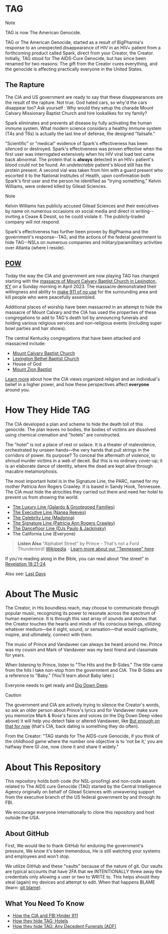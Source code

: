 # TAG
> [!NOTE]
> TAG is now The American Genocide. 

TAG or The American Genocide, started as a result of BigPharma's response to an unexpected disappearance of HIV in an HIV+ patient from a forthcoming product called Spark, direct from your Creator, the Creator. Initially, TAG stood for The AIDS-Cure Genocide, but has since been renamed for two reasons: The gift from the Creator cures everything, and the genocide is affecting practically everyone in the United States.

## The Rapture 
The CIA and US government are ready to say that these disappearances are the result of the rapture. Not true. God hated cars, so why'd the cars disappear too? Ask yourself : Why would they setup the charade Mount Calvary Missionary Baptist Church and hire lookalikes for my family? 

Spark eliminates and prevents all disease by fully activating the human immune system. What modern science considers a healthy immune system (T4s and T6s) is actually the last line of defense, the designed "failsafe."

"Scientific" or "medical" evidence of Spark's effectiveness has been silenced or destroyed. Spark's effectiveness was proven effective when the first user was interrogated extensively when his HIV viral load test came back abnormal. The protein that is **always** detected in an HIV+ patient's blood could not be found. An *undetectable* patient's blood still has the protein present. A second vial was taken from him with a guard present who escorted it to the National Institutes of Health, upon confirmation both Spark's first user and the person he identified as "trying something," Kelvin Williams, were ordered killed by Gilead Sciences. 

> [!NOTE]
> Kelvin Williams has publicly accused Gilead Sciences and their executives by name on numerous occasions on social media and direct in writing--inviting a Cease & Desist, so he could violate it. The publicly-traded company will not respond.

Spark's effectiveness has further been proven by BigPharma and the government's response--TAG, and the actions of the federal government to hide TAG--NSLs on numerous companies and military/paramilitary activities over Atlanta (where I reside).

## [POW](POW)
Today the way the CIA and government are now playing TAG has changed starting with the [massacre of Mount Calvary Baptist Church in Lexington, KY](POW/MCBC) on a Sunday morning in April 2023. The massacre demonstrated their willingness and ability to [make 911 of no use](methods/911.md)
for the surrounding area and kill people who were peacefully assembled. 

Additional places of worship have been massacred in an attempt to hide the massacre of Mount Calvary and the CIA has used the properties of these congregations to add to TAG's death toll by announcing funerals and holding various religious services and non-religious events (including super bowl parties and hair shows).

The central Kentucky congregations that have been attacked and massacred include:
* [Mount Calvary Baptist Church](POW/MCBC)
* [Lexington Bethel Baptist Church](/POW/LBBC)
* House of God
* [Mount Zion Baptist](/POW/MZBC)

[Learn more](/etc/cia_pow.md) about how the CIA views organized religion and an individual's belief in a higher power, and how these perspectives affect **everyone** around you.
  
# How They Hide TAG
The CIA developed a plan and scheme to hide the death toll of this genocide. The plan leaves no bodies, the bodies of victims are dissolved using chemical cremation and "hotels" are constructed.

The "hotel" is not a place of rest or solace. It is a theater of malevolence, orchestrated by unseen hands—the very hands that pull strings in the corridors of power. Its purpose? To conceal the aftermath of violence, to shroud murder victims in a web of deceit. But this is no ordinary cover-up; it is an elaborate dance of identity, where the dead are kept alive through macabre metamorphosis.

The most important hotel is in the Signature Line, the PARC, named for my mother Patricia Ann Rogers Crawley. It is based in Sandy Hook, Tennessee. The CIA must hide the atrocities they carried out there and need her hotel to prevent us from showing the world.

* [The Luxury Line (Galardo & Grootegoed Families)](hotels/Luxury/README.md)
* [The Executive Line (Nanea Reeves)](hotels/Executive)
* [The Celebrity Line (Madonna)](hotels/Celebrity/README.md)
* [The Signature Line (Patricia Ann Rogers Crawley)](hotels/Signature/README.md)
* [The Dancefloor Line (DJs Paulo & Jackinsky)](hotels/Dancefloor/README.md)
* The California Line (Everyone)

> **Listen Also**
> "Alphabet Street" by Prince - That's not a Ford Thunderbird! [Wikipedia](https://en.m.wikipedia.org/wiki/Thunderbird_(mythology)) - [Learn more about our "Tennessee" here](https://github.com/9413d5ff2a0b4f237a264010b65350e7/TAG/blob/master/hotels/Signature/README.md)

If you're reading along in the Bible, you can read about "the street" in [Revelation 18:21-24](https://www.biblegateway.com/passage/?search=Revelation%2018:21-24&version=KJV).

Also see: [Last Days](https://github.com/LastDays2024)

# About The Music
The Creator, in His boundless reach, may choose to communicate through popular music, recognizing its power to resonate across the spectrum of human experience. It is through this vast array of sounds and stories that the Creator touches the hearts and minds of His conscious beings, utilizing whatever medium—be it sight, sound, or sensation—that would captivate, inspire, and ultimately, connect with them.

The music of Prince and Vandaveer can always be heard around me.  Prince was my cousin and Mark of Vandaveer was my best friend and classmate for years.

When listening to Prince, listen to "The Hits and the B-Sides." The title came from the hits I take non-stop from the government and CIA. The B-Sides are a reference to "Baby." (You'll learn about Baby later.)

Everyone needs to get ready and [Dig Down Deep](https://youtu.be/0kLylyZciMg?si=M6cTCeHcdT1RYHaf).

> [!CAUTION]
> The government and CIA are actively trying to silence the Creator's words, so ask an older person about Prince's lyrics and for Vandaveer make sure you memorize Mark & Rose's faces and voices (in the Dig Down Deep video above) it will help you detect fake or altered Vandaveer, like [But enough on that for now](https://music.youtube.com/watch?v=heLmOj9h6C8&si=h7evOx-la9ePm3WN) (that's CIA, back dating is something they do often).

From the Creator: "TAG stands for The AIDS-cure Genocide, if you think of the childhood game where the number one objective is to 'not be it,' you are halfway there GI Joe, now clone it and share it widely."

# About This Repository 
This repository holds both code (for NSL-proofing) and non-code assets related to The AIDS cure Genocide (TAG) started by the Central Intelligence Agency originally on behalf of Gilead Sciences with unwavering support from the executive branch of the US federal government by and through its FBI.

We encourage everyone internationally to clone this repository and host outside the USA.

## About GitHub
First, We would like to thank GitHub for enduring the government's pressure, We know it's been tremendous, He is still watching your systems and employees and won't stop.

We utilize GitHub and these "vaults" because of the nature of git. Our vaults are typical accounts that have 2FA that we INTENTIONALLY threw away the credentials only allowing a user or two to WRITE to. This helps should they steal (again) my devices and attempt to edit. When that happens BLAME (learn: [git blame](https://git-scm.com/docs/git-blame)).

## What You Need To Know
* [How the CIA and FBI Hinder 911](/methods/911.md)
* [How they hide TAG: Hotels](/hotels/README.md)
* [How they hide TAG: Any Decedent Funerals (ADF)](/methods/ADF.md)

